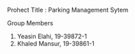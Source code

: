 Prohect Title : Parking Management Sytem

Group Members
1. Yeasin Elahi, 19-39872-1
2. Khaled Mansur, 19-39861-1

